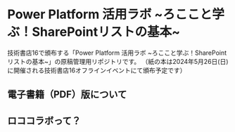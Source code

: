 # Power Platform 活用ラボ ~ろここと学ぶ！SharePointリストの基本~

技術書店16で頒布する「Power Platform 活用ラボ ~ろここと学ぶ！SharePointリストの基本~」の原稿管理用リポジトリです。
（紙の本は2024年5月26日(日)に開催される技術書店16オフラインイベントにて頒布予定です）

## 電子書籍（PDF）版について

## ロココラボって？